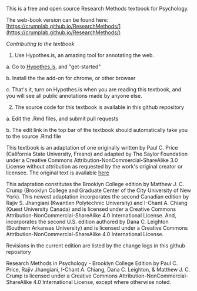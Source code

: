 This is a free and open source Research Methods textbook for Psychology.

The web-book version can be found here: [https://crumplab.github.io/ResearchMethods/](https://crumplab.github.io/ResearchMethods/)

*Contributing to the textbook*

1. Use Hypothes.is, an amazing tool for annotating the web.
  
  a. Go to [Hypothes.is](https://web.hypothes.is/), and "get-started"
  
  b. Install the the add-on for chrome, or other browser
  
  c. That's it, turn on Hypothes.is when you are reading this textbook, and you will see all public annotations made by anyone else.
  
2. The source code for this textbook is available in this github repository
 
 a. Edit the .Rmd files, and submit pull requests
  
  b. The edit link in the top bar of the textbook should automatically take you to the source .Rmd file
  
  
This textbook is an adaptation of one originally written by Paul C. Price (California State University, Fresno) and adapted by The Saylor Foundation under a Creative Commons Attribution-NonCommercial-ShareAlike 3.0 License without attribution as requested by the work's original creator or licensee. The original text is available [here](http://www.saylor.org/site/textbooks/)

This adaptation constitutes the Brooklyn College edition by Matthew J. C. Crump (Brooklyn College and Graduate Center of the City University of New York). This newest adaptation incorporates the second Canadian edition by Rajiv S. Jhangiani (Kwantlen Polytechnic University) and I-Chant A. Chiang (Quest University Canada) and is licensed under a Creative Commons Attribution-NonCommercial-ShareAlike 4.0 International License. And, incorporates the second U.S. edition authored by Dana C. Leighton (Southern Arkansas University) and is licensed under a Creative Commons Attribution-NonCommercial-ShareAlike 4.0 International License. 

Revisions in the current edition are listed by the change logs in this github repository

Research Methods in Psychology - Brooklyn College Edition by Paul C. Price, Rajiv Jhangiani, I-Chant A. Chiang, Dana C. Leighton, & Matthew J. C. Crump is licensed under a Creative Commons Attribution-NonCommercial-ShareAlike 4.0 International License, except where otherwise noted.
